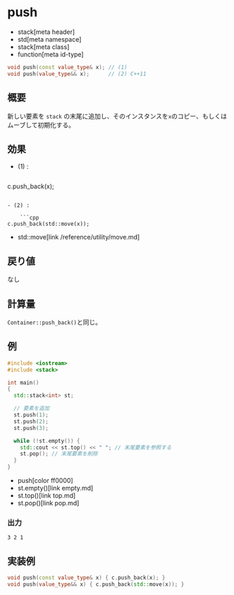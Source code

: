 # push
* stack[meta header]
* std[meta namespace]
* stack[meta class]
* function[meta id-type]

```cpp
void push(const value_type& x); // (1)
void push(value_type&& x);      // (2) C++11
```

## 概要
新しい要素を `stack` の末尾に追加し、そのインスタンスを`x`のコピー、もしくはムーブして初期化する。


## 効果
- (1) :

    ```cpp
c.push_back(x);
```

- (2) :

    ```cpp
c.push_back(std::move(x));
```
* std::move[link /reference/utility/move.md]


## 戻り値
なし


## 計算量
`Container::push_back()`と同じ。


## 例
```cpp
#include <iostream>
#include <stack>

int main()
{
  std::stack<int> st;

  // 要素を追加
  st.push(1);
  st.push(2);
  st.push(3);

  while (!st.empty()) {
    std::cout << st.top() << " "; // 末尾要素を参照する
    st.pop(); // 末尾要素を削除
  }
}
```
* push[color ff0000]
* st.empty()[link empty.md]
* st.top()[link top.md]
* st.pop()[link pop.md]

### 出力
```
3 2 1 
```

## 実装例
```cpp
void push(const value_type& x) { c.push_back(x); }
void push(value_type&& x) { c.push_back(std::move(x)); }
```



